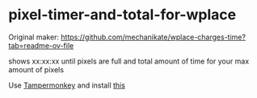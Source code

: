 # pixel-timer-and-total-for-wplace  

Original maker: https://github.com/mechanikate/wplace-charges-time?tab=readme-ov-file

shows xx:xx:xx until pixels are full and total amount of time for your max amount of pixels

Use [Tampermonkey]([url](https://www.tampermonkey.net)) and install [this]([url](https://www.tampermonkey.net/script_installation.php#url=https://gist.github.com/john19996741-hub/9f04c65da854a956439c4d1d40416d71/raw/18117201be85bf9ff5a1130ecb6f32763904f195/wplace-pixel-timer-and-total.user.js))
